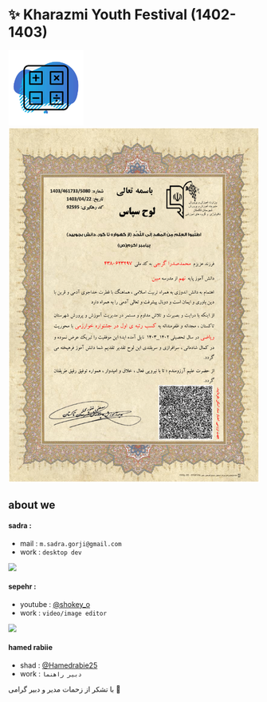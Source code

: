
# ✨ Kharazmi Youth Festival (1402-1403)

<img src="/assest/logo.png" float="left" width="30%">

<img src="/assest/natije.png">

about we
--------

#### sadra :
- mail : `m.sadra.gorji@gmail.com`
- work : `desktop dev`

<a href="https://coffeebede.com/sadraz3r0"><img class="img-fluid" src="https://coffeebede.ir/DashboardTemplateV2/app-assets/images/banner/default-yellow.svg" width="17%"></a>

#### sepehr :
- youtube : [@shokey_o](https://www.youtube.com/@shokey_o)
- work : `video/image editor`

<img src="./natije.png" float="left" width="50%">

#### hamed rabiie
- shad : [@Hamedrabie25](https://web.shad.ir/#c=u0TsyY0923c7dbb53731381b4d366e7d)
- work : ``دبیر راهنما``

با تشکر از زحمات مدیر و دبیر گرامی 🌹